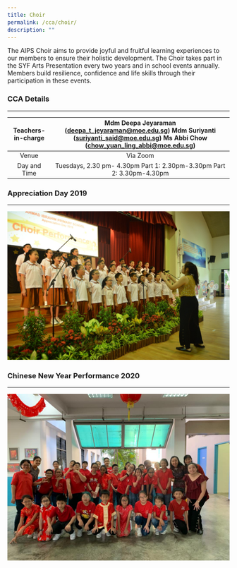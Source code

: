 ```yaml
---
title: Choir
permalink: /cca/choir/
description: ""
---
```

The AIPS Choir aims to provide joyful and fruitful learning experiences to our members to ensure their holistic development. The Choir takes part in the SYF Arts Presentation every two years and in school events annually. Members build resilience, confidence and life skills through their participation in these events.

### CCA Details
-----------

  

| Teachers-in-charge  | Mdm Deepa Jeyaraman (deepa_t_jeyaraman@moe.edu.sg) Mdm Suriyanti (suriyanti_said@moe.edu.sg) Ms Abbi Chow (chow_yuan_ling_abbi@moe.edu.sg) |
|:---:|:---:|
| Venue | Via Zoom |
| Day and Time | Tuesdays, 2.30 pm- 4.30pm Part 1: 2.30pm-3.30pm Part 2: 3.30pm-4.30pm |

  

### Appreciation Day 2019
---------------------

![Appreciation Day 2019](/images/Appreciation%20Day%2015%20Nov%202019_ok.jpg)

### Chinese New Year Performance 2020
---------------------------------

![Chinese New Year Performance 2020](/images/CNY%20eve_24%20Jan%2020%202.jpeg)